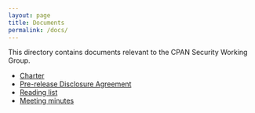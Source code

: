 ```yaml
---
layout: page
title: Documents
permalink: /docs/
---
```


This directory contains documents relevant to the CPAN Security Working Group.

* [Charter](charter.md)
* [Pre-release Disclosure Agreement](pre-release-disclosure.md)
* [Reading list](readinglist.md)
* [Meeting minutes](minutes/)
